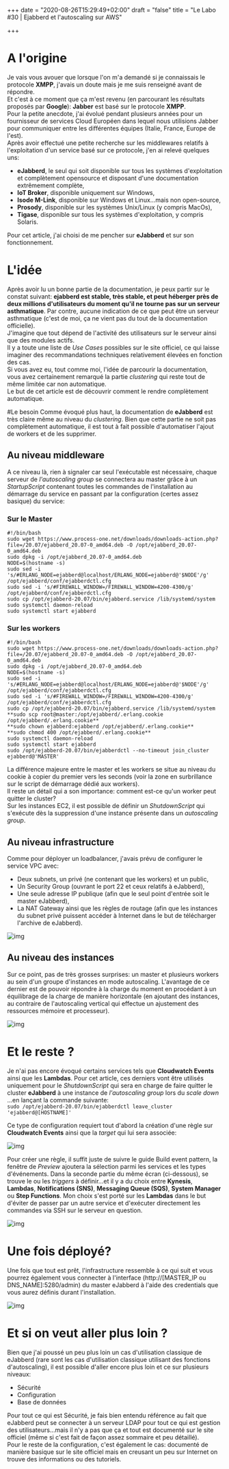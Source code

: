 +++
date = "2020-08-26T15:29:49+02:00"
draft = "false"
title = "Le Labo #30 | Ejabberd et l'autoscaling sur AWS"

+++

# A l'origine
Je vais vous avouer que lorsque l'on m'a demandé si je connaissais le protocole **XMPP**, j'avais un doute mais je me suis renseigné avant de répondre.  
Et c'est à ce moment que ça m'est revenu (en parcourant les résultats proposés par **Google**): **Jabber** est basé sur le protocole **XMPP**.  
Pour la petite anecdote, j'ai évolué pendant plusieurs années pour un fournisseur de services Cloud Européen dans lequel nous utilisions Jabber pour communiquer entre les différentes équipes (Italie, France, Europe de l'est).  
Après avoir effectué une petite recherche sur les middlewares relatifs à l'exploitation d'un service basé sur ce protocole, j'en ai relevé quelques uns:  
- **eJabberd**, le seul qui soit disponible sur tous les systèmes d'exploitation et complètement opensource et disposant d'une documentation extrêmement complète,  
- **IoT Broker**, disponible uniquement sur Windows,  
- **Isode M-Link**, disponible sur Windows et Linux…mais non open-source,  
- **Prosody**, disponible sur les systèmes Unix/Linux (y compris MacOs),  
- **Tigase**, disponible sur tous les systèmes d'exploitation, y compris Solaris.

Pour cet article, j'ai choisi de me pencher sur **eJabberd** et sur son fonctionnement.  

# L'idée
Après avoir lu un bonne partie de la documentation, je peux partir sur le constat suivant: **ejabberd est stable, très stable, et peut héberger près de deux millions d'utilisateurs du moment qu'il ne tourne pas sur un serveur asthmatique**. Par contre, aucune indication de ce que peut être un serveur asthmatique (c'est de moi, ça ne vient pas du tout de la documentation officielle).  
J'imagine que tout dépend de l'activité des utilisateurs sur le serveur ainsi que des modules actifs.  
Il y a toute une liste de *Use Cases* possibles sur le site officiel, ce qui laisse imaginer des recommandations techniques relativement élevées en fonction des cas.  
Si vous avez eu, tout comme moi, l'idée de parcourir la documentation, vous avez certainement remarqué la partie *clustering* qui reste tout de même limitée car non automatique.  
Le but de cet article est de découvrir comment le rendre complètement automatique.  

#Le besoin
Comme évoqué plus haut, la documentation de **eJabberd** est très claire même au niveau du *clustering*. Bien que cette partie ne soit pas complètement automatique, il est tout à fait possible d'automatiser l'ajout de workers et de les supprimer.  

## Au niveau middleware
A ce niveau là, rien à signaler car seul l'exécutable est nécessaire, chaque serveur de *l'autoscaling group* se connectera au master grâce à un *StartupScript* contenant toutes les commandes de l'installation au démarrage du service en passant par la configuration (certes assez basique) du service:

### Sur le Master
```
#!/bin/bash 
sudo wget https://www.process-one.net/downloads/downloads-action.php?file=/20.07/ejabberd_20.07-0_amd64.deb -O /opt/ejabberd_20.07-0_amd64.deb 
sudo dpkg -i /opt/ejabberd_20.07-0_amd64.deb 
NODE=$(hostname -s) 
sudo sed -i 's/#ERLANG_NODE=ejabberd@localhost/ERLANG_NODE=ejabberd@'$NODE'/g' /opt/ejabberd/conf/ejabberdctl.cfg 
sudo sed -i 's/#FIREWALL_WINDOW=/FIREWALL_WINDOW=4200-4300/g' /opt/ejabberd/conf/ejabberdctl.cfg 
sudo cp /opt/ejabberd-20.07/bin/ejabberd.service /lib/systemd/system sudo systemctl daemon-reload 
sudo systemctl start ejabberd
```

### Sur les workers
```
#!/bin/bash 
sudo wget https://www.process-one.net/downloads/downloads-action.php?file=/20.07/ejabberd_20.07-0_amd64.deb -O /opt/ejabberd_20.07-0_amd64.deb 
sudo dpkg -i /opt/ejabberd_20.07-0_amd64.deb 
NODE=$(hostname -s) 
sudo sed -i 's/#ERLANG_NODE=ejabberd@localhost/ERLANG_NODE=ejabberd@'$NODE'/g' /opt/ejabberd/conf/ejabberdctl.cfg 
sudo sed -i 's/#FIREWALL_WINDOW=/FIREWALL_WINDOW=4200-4300/g' /opt/ejabberd/conf/ejabberdctl.cfg 
sudo cp /opt/ejabberd-20.07/bin/ejabberd.service /lib/systemd/system 
**sudo scp root@master:/opt/ejabberd/.erlang.cookie /opt/ejabberd/.erlang.cookie** 
**sudo chown ejabberd:ejabberd /opt/ejabberd/.erlang.cookie** 
**sudo chmod 400 /opt/ejabberd/.erlang.cookie** 
sudo systemctl daemon-reload 
sudo systemctl start ejabberd 
sudo /opt/ejabberd-20.07/bin/ejabberdctl --no-timeout join_cluster ejabberd@'MASTER'
```

La différence majeure entre le master et les workers se situe au niveau du cookie à copier du premier vers les seconds (voir la zone en surbrillance sur le script de démarrage dédié aux workers).  
Il reste un détail qui a son importance: comment est-ce qu'un worker peut quitter le cluster?  
Sur les instances EC2, il est possible de définir un *ShutdownScript* qui s'exécute dès la suppression d'une instance présente dans un *autoscaling group*.  

## Au niveau infrastructure
Comme pour déployer un loadbalancer, j'avais prévu de configurer le service VPC avec:  
- Deux subnets, un privé (ne contenant que les workers) et un public,  
- Un Security Group (ouvrant le port 22 et ceux relatifs à eJabberd),  
- Une seule adresse IP publique (afin que le seul point d'entrée soit le master eJabberd),  
- La NAT Gateway ainsi que les règles de routage (afin que les instances du subnet privé puissent accéder à Internet dans le but de télécharger l'archive de eJabberd).  

![img](/images/1_oTtBvd3hQg3sgqZcNs4YFg.png)

## Au niveau des instances
Sur ce point, pas de très grosses surprises: un master et plusieurs workers au sein d'un groupe d'instances en mode autoscaling. L'avantage de ce dernier est de pouvoir répondre à la charge du moment en procédant à un équilibrage de la charge de manière horizontale (en ajoutant des instances, au contraire de l'autoscaling vertical qui effectue un ajustement des ressources mémoire et processeur).  

![img](/images/1_MaQuorL5yXDkrR6P0Ad_tw.png)
  
# Et le reste ?
Je n'ai pas encore évoqué certains services tels que **Cloudwatch Events** ainsi que les **Lambdas**. Pour cet article, ces derniers vont être utilisés uniquement pour le *ShutdownScript* qui sera en charge de faire quitter le cluster **eJabberd** à une instance de *l'autoscaling group* lors du *scale down* …en lançant la commande suivante:  
`sudo /opt/ejabberd-20.07/bin/ejabberdctl leave_cluster 'ejabberd@[HOSTNAME]'`  

Ce type de configuration requiert tout d'abord la création d'une règle sur **Cloudwatch Events** ainsi que la *target* qui lui sera associée:

![img](/images/1_xR8FhZpDtCiutJCgdC4acw.png)
  
Pour créer une règle, il suffit juste de suivre le guide Build event pattern, la fenêtre de *Preview* ajoutera la sélection parmi les services et les types d'événements. Dans la seconde partie du même écran (ci-dessous), se trouve le ou les *triggers* à définir…et il y a du choix entre **Kynesis**, **Lambdas**, **Notifications (SNS)**, **Messaging Queue (SQS)**, **System Manager** ou **Step Functions**. Mon choix s'est porté sur les **Lambdas** dans le but d'éviter de passer par un autre service et d'exécuter directement les commandes via SSH sur le serveur en question.

![img](/images/1_mO9eFvuuSzd-vnOqoIQGzQ.png)

# Une fois déployé?
Une fois que tout est prêt, l'infrastructure ressemble à ce qui suit et vous pourrez également vous connecter à l'interface (http://[MASTER_IP ou DNS_NAME]:5280/admin) du master eJabberd à l'aide des credentials que vous aurez définis durant l'installation.

![img](/images/1_EKGuL0ZT6Ymqskfvw96LtQ.png)

# Et si on veut aller plus loin ?
Bien que j'ai poussé un peu plus loin un cas d'utilisation classique de eJabberd (rare sont les cas d'utilisation classique utilisant des fonctions d'autoscaling), il est possible d'aller encore plus loin et ce sur plusieurs niveaux:  
- Sécurité  
- Configuration  
- Base de données

Pour tout ce qui est Sécurité, je fais bien entendu référence au fait que eJabberd peut se connecter à un serveur LDAP pour tout ce qui est gestion des utilisateurs…mais il n'y a pas que ça et tout est documenté sur le site officiel (même si c'est fait de façon assez sommaire et peu détaillé).  
Pour le reste de la configuration, c'est également le cas: documenté de manière basique sur le site officiel mais en creusant un peu sur Internet on trouve des informations ou des tutoriels.

